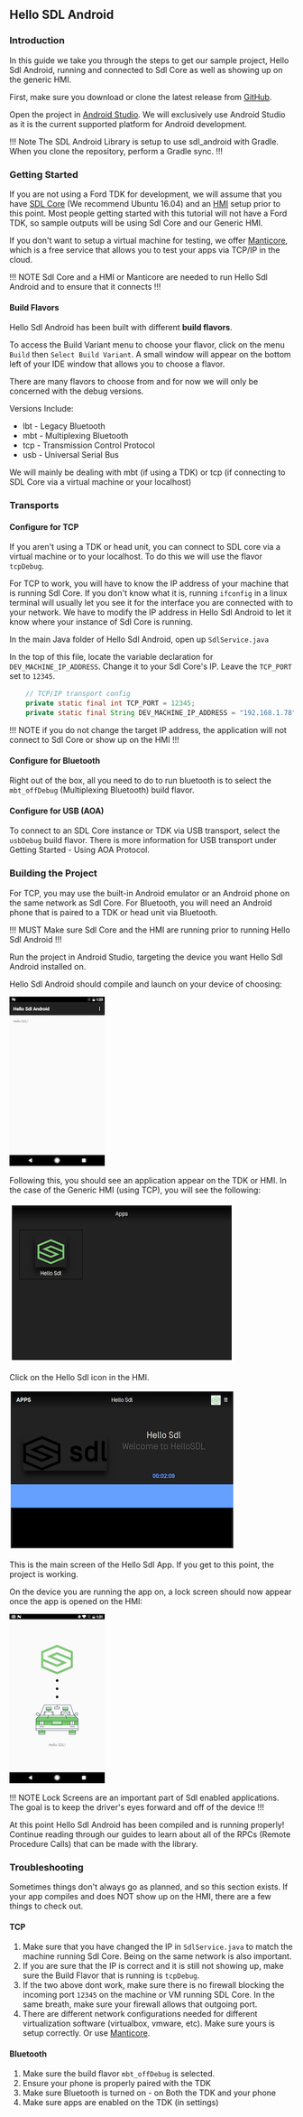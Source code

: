 ## Hello SDL Android

### Introduction

In this guide we take you through the steps to get our sample project, Hello Sdl Android, running and connected to Sdl Core as well as showing up on the generic HMI. 

First, make sure you download or clone the latest release from [GitHub](https://github.com/smartdevicelink/hello_sdl_android).

Open the project in [Android Studio](https://developer.android.com/studio/index.html). We will exclusively use Android Studio as it is the current supported platform for Android development. 

!!! Note 
The SDL Android Library is setup to use sdl_android with Gradle. When you clone the repository, perform a Gradle sync.
!!!

### Getting Started

If you are not using a Ford TDK for development, we will assume that you have [SDL Core](https://github.com/smartdevicelink/sdl_core) (We recommend Ubuntu 16.04) and an [HMI](https://github.com/smartdevicelink/generic_hmi) setup prior to this point. Most people getting started with this tutorial will not have a Ford TDK, so sample outputs will be using Sdl Core and our Generic HMI.

If you don't want to setup a virtual machine for testing, we offer [Manticore](https://smartdevicelink.com/resources/manticore/), which is a free service that allows you to test your apps via TCP/IP in the cloud.

!!! NOTE
Sdl Core and a HMI or Manticore are needed to run Hello Sdl Android and to ensure that it connects
!!!

#### Build Flavors

Hello Sdl Android has been built with different **build flavors**. 

To access the Build Variant menu to choose your flavor, click on the menu ```Build``` then ```Select Build Variant```. A small window will appear on the bottom left of your IDE window that allows you to choose a flavor.

There are many flavors to choose from and for now we will only be concerned with the debug versions. 

Versions Include:

* lbt - Legacy Bluetooth
* mbt - Multiplexing Bluetooth
* tcp - Transmission Control Protocol
* usb - Universal Serial Bus

We will mainly be dealing with mbt (if using a TDK) or tcp (if connecting to SDL Core via a virtual machine or your localhost)

### Transports

#### Configure for TCP

If you aren't using a TDK or head unit, you can connect to SDL core via a virtual machine or to your localhost. To do this we will use the flavor ```tcpDebug```. 

For TCP to work, you will have to know the IP address of your machine that is running Sdl Core. If you don't know what it is, running ```ifconfig``` in a linux terminal will usually let you see it for the interface you are connected with to your network. We have to modify the IP address in Hello Sdl Android to let it know where your instance of Sdl Core is running. 

In the main Java folder of Hello Sdl Android, open up ```SdlService.java```

In the top of this file, locate the variable declaration for ```DEV_MACHINE_IP_ADDRESS```. Change it to your Sdl Core's IP. Leave the ```TCP_PORT``` set to ```12345```.

```java
	// TCP/IP transport config
	private static final int TCP_PORT = 12345;
	private static final String DEV_MACHINE_IP_ADDRESS = "192.168.1.78"; // change to your IP
```

!!! NOTE
if you do not change the target IP address, the application will not connect to Sdl Core or show up on the HMI
!!!

#### Configure for Bluetooth

Right out of the box, all you need to do to run bluetooth is to select the ```mbt_offDebug``` (Multiplexing Bluetooth) build flavor.

#### Configure for USB (AOA)

To connect to an SDL Core instance or TDK via USB transport, select the ```usbDebug``` build flavor. There is more information for USB transport under Getting Started - Using AOA Protocol.  

### Building the Project

For TCP, you may use the built-in Android emulator or an Android phone on the same network as Sdl Core. For Bluetooth, you will need an Android phone that is paired to a TDK or head unit via Bluetooth.

!!! MUST
Make sure Sdl Core and the HMI are running prior to running Hello Sdl Android
!!!

Run the project in Android Studio, targeting the device you want Hello Sdl Android installed on. 

Hello Sdl Android should compile and launch on your device of choosing:

![Main Screen](assets/mainscreen.png)

Following this, you should see an application appear on the TDK or HMI. In the case of the Generic HMI (using TCP), you will see the following: 

![HMI Apps](assets/hmi1.png)

Click on the Hello Sdl icon in the HMI. 

![HMI Apps](assets/hmi2.png)

This is the main screen of the Hello Sdl App. If you get to this point, the project is working.

On the device you are running the app on, a lock screen should now appear once the app is opened on the HMI:

![Lockscreen](assets/lockscreen.png)

!!! NOTE
Lock Screens are an important part of Sdl enabled applications. The goal is to keep the driver's eyes forward and off of the device
!!!

At this point Hello Sdl Android has been compiled and is running properly! Continue reading through our guides to learn about all of the 
RPCs (Remote Procedure Calls) that can be made with the library. 

### Troubleshooting

Sometimes things don't always go as planned, and so this section exists. If your app compiles and does NOT show up on the HMI, there are a few things to check out.

#### TCP

1. Make sure that you have changed the IP in ```SdlService.java``` to match the machine running Sdl Core. Being on the same network is also important.
2. If you are sure that the IP is correct and it is still not showing up, make sure the Build Flavor that is running is ```tcpDebug```.
3. If the two above dont work, make sure there is no firewall blocking the incoming port ```12345``` on the machine or VM running SDL Core. In the same breath, make sure your firewall allows that outgoing port. 
4. There are different network configurations needed for different virtualization software (virtualbox, vmware, etc). Make sure yours is setup correctly. Or use [Manticore](https://smartdevicelink.com/resources/manticore/).

#### Bluetooth

1. Make sure the build flavor ```mbt_offDebug``` is selected. 
2. Ensure your phone is properly paired with the TDK
3. Make sure Bluetooth is turned on - on Both the TDK and your phone
4. Make sure apps are enabled on the TDK (in settings)
